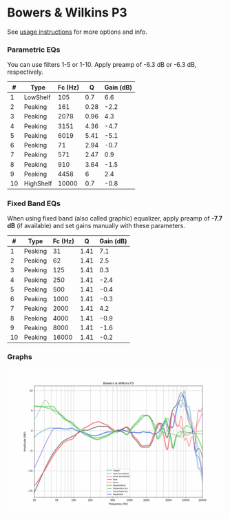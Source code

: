 # Bowers & Wilkins P3
See [usage instructions](https://github.com/jaakkopasanen/AutoEq#usage) for more options and info.

### Parametric EQs
You can use filters 1-5 or 1-10. Apply preamp of -6.3 dB or -6.3 dB, respectively.

|   # | Type      |   Fc (Hz) |    Q |   Gain (dB) |
|-----|-----------|-----------|------|-------------|
|   1 | LowShelf  |       105 | 0.7  |         6.6 |
|   2 | Peaking   |       161 | 0.28 |        -2.2 |
|   3 | Peaking   |      2078 | 0.96 |         4.3 |
|   4 | Peaking   |      3151 | 4.36 |        -4.7 |
|   5 | Peaking   |      6019 | 5.41 |        -5.1 |
|   6 | Peaking   |        71 | 2.94 |        -0.7 |
|   7 | Peaking   |       571 | 2.47 |         0.9 |
|   8 | Peaking   |       910 | 3.64 |        -1.5 |
|   9 | Peaking   |      4458 | 6    |         2.4 |
|  10 | HighShelf |     10000 | 0.7  |        -0.8 |

### Fixed Band EQs
When using fixed band (also called graphic) equalizer, apply preamp of **-7.7 dB** (if available) and set gains manually with these parameters.

|   # | Type    |   Fc (Hz) |    Q |   Gain (dB) |
|-----|---------|-----------|------|-------------|
|   1 | Peaking |        31 | 1.41 |         7.1 |
|   2 | Peaking |        62 | 1.41 |         2.5 |
|   3 | Peaking |       125 | 1.41 |         0.3 |
|   4 | Peaking |       250 | 1.41 |        -2.4 |
|   5 | Peaking |       500 | 1.41 |        -0.4 |
|   6 | Peaking |      1000 | 1.41 |        -0.3 |
|   7 | Peaking |      2000 | 1.41 |         4.2 |
|   8 | Peaking |      4000 | 1.41 |        -0.9 |
|   9 | Peaking |      8000 | 1.41 |        -1.6 |
|  10 | Peaking |     16000 | 1.41 |        -0.2 |

### Graphs
![](./Bowers%20&%20Wilkins%20P3.png)

